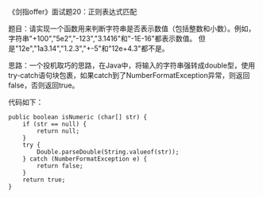 《剑指offer》面试题20：正则表达式匹配 

题目：请实现一个函数用来判断字符串是否表示数值（包括整数和小数）。例如，字符串"+100","5e2","-123","3.1416"和"-1E-16"都表示数值。 但是"12e","1a3.14","1.2.3","+-5"和"12e+4.3"都不是。

思路：一个投机取巧的思路，在Java中，将输入的字符串强转成double型，使用try-catch语句块包裹，如果catch到了NumberFormatException异常，则返回false，否则返回true。

代码如下：
```
public boolean isNumeric (char[] str) {
    if (str == null) {
        return null;
    }
    try {
        Double.parseDouble(String.valueof(str));
    } catch (NumberFormatException e) {
        return false;
    }
    return true;
}
```
